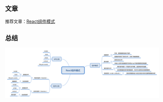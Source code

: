 ## 文章

推荐文章：[React组件模式](https://mp.weixin.qq.com/s/WRAv9Tjw__3KUWt4glg9ng)

## 总结

![React组件模式](https://github.com/MrZhang123/Ewread/blob/master/Mark/2018/img/react/React%20component%20patterns.png)